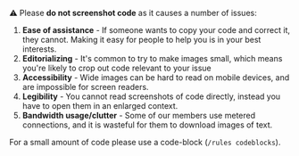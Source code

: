 :warning: Please **do not screenshot code** as it causes a number of issues:

1) **Ease of assistance** - If someone wants to copy your code and correct it, they cannot. Making it easy for people to help you is in your best interests.
2) **Editorializing** - It's common to try to make images small, which means you're likely to crop out code relevant to your issue
3) **Accessibility** - Wide images can be hard to read on mobile devices, and are impossible for screen readers.
4) **Legibility** - You cannot read screenshots of code directly, instead you have to open them in an enlarged context.
5) **Bandwidth usage/clutter** - Some of our members use metered connections, and it is wasteful for them to download images of text.

For a small amount of code please use a code-block (`/rules codeblocks`).

